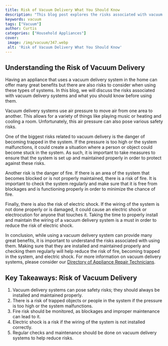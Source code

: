 ```yaml
---
title: Risk of Vacuum Delivery What You Should Know
description: "This blog post explores the risks associated with vacuum delivery and provides you with the important information you need to know to make an informed birth plan Get a better understanding of the risks of vacuum delivery and prepare for the best birthing experience"
keywords: vacuum
tags: ["Vacuum"]
author: Curtis
categories: ["Household Appliances"]
cover: 
 image: /img/vacuum/347.webp
 alt: 'Risk of Vacuum Delivery What You Should Know'
---
```

## Understanding the Risk of Vacuum Delivery

Having an appliance that uses a vacuum delivery system in the home can offer many great benefits but there are also risks to consider when using these types of systems. In this blog, we will discuss the risks associated with vacuum delivery systems and what you should know before using them. 

Vacuum delivery systems use air pressure to move air from one area to another. This allows for a variety of things like playing music or heating and cooling a room. Unfortunately, this air pressure can also pose various safety risks. 

One of the biggest risks related to vacuum delivery is the danger of becoming trapped in the system. If the pressure is too high or the system malfunctions, it could create a situation where a person or object could become stuck in the system. As such, it is important to take measures to ensure that the system is set up and maintained properly in order to protect against these risks.

Another risk is the danger of fire. If there is an area of the system that becomes blocked or is not properly maintained, there is a risk of fire. It is important to check the system regularly and make sure that it is free from blockages and is functioning properly in order to minimize the chance of fire.

Finally, there is also the risk of electric shock. If the wiring of the system is not done properly or is damaged, it could cause an electric shock or electrocution for anyone that touches it. Taking the time to properly install and maintain the wiring of a vacuum delivery system is a must in order to reduce the risk of electric shock.

In conclusion, while using a vacuum delivery system can provide many great benefits, it is important to understand the risks associated with using them. Making sure that they are installed and maintained properly and checking them regularly will help reduce the risk of fire, becoming trapped in the system, and electric shock. For more information on vacuum delivery systems, please consider our [Directory of Appliance Repair Technicians](./pages/appliance-repair-technicians).



## Key Takeaways: Risk of Vacuum Delivery
1. Vacuum delivery systems can pose safety risks; they should always be installed and maintained properly. 
2. There is a risk of trapped objects or people in the system if the pressure is too high or the system malfunctions. 
3. Fire risk should be monitored, as blockages and improper maintenance can lead to it.
4. Electric shock is a risk if the wiring of the system is not installed correctly.
5. Regular checks and maintenance should be done on vacuum delivery systems to help reduce risks.
